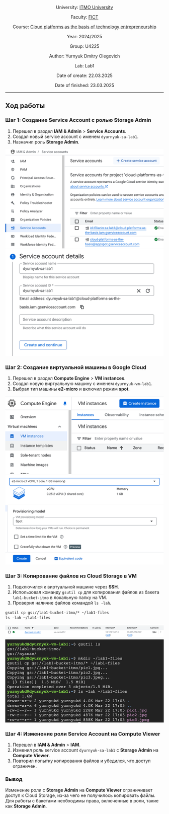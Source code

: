 <div align="center">

University: [ITMO University](https://itmo.ru/ru/) 

Faculty: [FICT](https://fict.itmo.ru)

Course: [Cloud platforms as the basis of technology entrepreneurship](https://itmo-ict-faculty.github.io/cloud-platforms-as-the-basis-of-technology-entrepreneurship/)

Year: 2024/2025

Group: U4225

Author: Yurnyuk Dmitry Olegovich

Lab: Lab1

Date of create: 22.03.2025

Date of finished: 23.03.2025

</div>

---

## Ход работы

### Шаг 1: Создание Service Account с ролью Storage Admin

1. Перешел в раздел **IAM & Admin** > **Service Accounts**.
2. Создал новый service account с именем `dyurnyuk-sa-lab1`.
3. Назначил роль **Storage Admin**.

![Screenshot 1](Screenshot_1.png)
![Screenshot 2](Screenshot_2.png)

### Шаг 2: Создание виртуальной машины в Google Cloud

1. Перешел в раздел **Compute Engine** > **VM instances**.
2. Создал новую виртуальную машину с именем `dyurnyuk-vm-lab1`.
3. Выбрал тип машины **e2-micro** и включил режим **spot**.

![Screenshot 3](Screenshot_3.png)
![Screenshot 4](Screenshot_4.png)
![Screenshot 5](Screenshot_5.png)

### Шаг 3: Копирование файлов из Cloud Storage в VM

1. Подключился к виртуальной машине через **SSH**.
2. Использовал команду `gsutil cp` для копирования файлов из бакета `lab1-bucket-itmo` в локальную папку на VM.
3. Проверил наличие файлов командой `ls -lah`.

```
gsutil cp gs://lab1-bucket-itmo/* ~/lab1-files
ls -lah ~/lab1-files
```

![Screenshot 6](Screenshot_6.png)
![Screenshot 7](Screenshot_7.png)

### Шаг 4: Изменение роли Service Account на Compute Viewer

1. Перешел в **IAM & Admin** > **IAM**.
2. Изменил роль service account `dyurnyuk-sa-lab1` с **Storage Admin** на **Compute Viewer**.
3. Повторил попытку копирования файлов и убедился, что доступ ограничен.

### Вывод

Изменение роли с **Storage Admin** на **Compute Viewer** ограничивает доступ к Cloud Storage, из-за чего не получилось копировать файлы. Для работы с бакетами необходимы права, включенные в роли, такие как **Storage Admin**.

